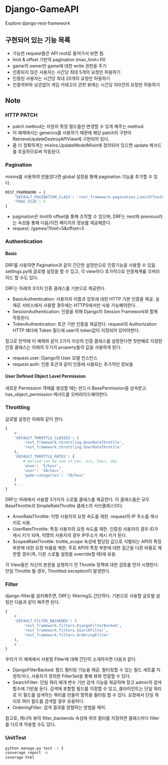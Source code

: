 # Django-GameAPI
Explore django-rest-framework

## 구현되어 있는 기능 목록
* 가능한 request들은 API root로 들어가서 보면 됨.
* limit & offset 기반의 pagination (max_limit=10)
* game의 owner만 game에 대한 write 권한을 주기
* 인증되지 않은 사용자는 시간당 최대 5개의 요청만 허용하기
* 인증된 사용자는 시간당 최대 20개의 요청만 허용하기
* 인증여부와 상관없이 게임 카테고리 관련 뷰에는 시간당 100건의 요청만 허용하기

## Note
### HTTP PATCH
* patch method는 자원의 특정 필드들만 변경할 수 있게 해주는 method.
* 이 예제에서는 generics를 사용하기 때문에 해당 patch의 구현이 RetrieveUpdateDestroyAPIView에 구현되어 있다.
* 좀 더 정확하게는 mixins.UpdateModelMixin에 정의되어 있으면 update 메서드를 호출하므로써 작동된다.

### Pagination
mixins를 사용하여 만들었다면 global 설정을 통해 pagination 기능을 추가할 수 있다.
```python
REST_FRAMEWORK = {
    'DEFAULT_PAGINATION_CLASS': 'rest_framework.pagination.LimitOffsetPagination',
    'PAGE_SIZE': 5
}
```
* pagination은 limit와 offset을 통해 조작할 수 있으며, DRF는 next와 previous라는 속성을 통해 다음/이전 페이지의 정보를 제공해준다.
* request: /games/?limit=5&offset=5

### Authentication

#### Basic
DRF를 사용하면 Pagination과 같이 간단한 설정만으로 인증기능을 사용할 수 있음.
settings.py에 글로벌 설정을 할 수 있고, 각 view마다 추가적으로 인증체계를 오버라이드 할 수도 있다.

DRF는 아래의 3가지 인증 클래스를 기본으로 제공한다.
* BasicAuthentication: 사용자의 이름과 암호에 대한 HTTP 기본 인증을 제공. 실제로 서비스에서 사용할 경우에는 HTTPS에서만 사용 가능해야한다.
* SessionAuthentication: 인증을 위해 Django의 Session Framework와 함께 작동한다.
* TokenAuthentication: 토큰 기반 인증을 제공한다. request의 Authorization HTTP 헤더에 Token 필드에 user의 token값이 지정되어 있어야한다.

참고로 만약에 이 예제와 같이 2가지 이상의 인증 클래스를 설정한다면 첫번째로 지정된 인증 클래스는
아래의 두가지 property들의 값을 사용하게 된다.
* request.user: Django의 User 모델 인스턴스
* request.auth: 인증 토큰과 같이 인증에 사용되는 추가적인 정보들

#### User Defined Object Level Permission
새로운 Permission 객체를 생성할 때는 반드시 BasePermission을 상속받고 has_object_permission 메서드를
오버라이드해야한다.

### Throttling
글로벌 설정은 아래와 같이 한다.
```python
{
    # ...
    'DEFAULT_THROTTLE_CLASSES': (
        'rest_framework.throttling.AnonRateThrottle',
        'rest_framework.throttling.UserRateThrottle'
    ),
    'DEFAULT_THROTTLE_RATES': {
        # period can be one of sec, min, hour, day  
        'anon': '5/hour',
        'user': '20/hour',
        'game-categories': '30/hour'
    }
    # ...
}

```

DRF는 아래에서 서술할 3가지의 스로틀 클래스를 제공한다. 
이 클래스들은 모두 BaseThrottle과 SimpleRateThrottle 클래스의 서브클래스이다.

* AnonRateThrottle: 익명 사용자의 요청 속도를 제한. request의 IP 주소를 캐시 키로 사용.
* UserRateThrottle: 특정 사용자의 요청 속도를 제한. 인증된 사용자의 경우 ID가 캐시 키가 되며, 익명의 사용자의 경우 IP주소가 캐시 키가 된다.
* ScopedRateThrottle: trottle_scope 속성에 할당된 값으로 식별되는 API의 특정 부분에 대한 요청 비율을 제한. 주로 API의 특정 부분에 대한 접근을 다른 비율로 제한할 경우(즉, 다른 스로틀 설정을 override할 때)에 유용.

각 View들은 자신의 본문을 실행하기 전 Throttle 정책에 대한 검토를 먼저 시행한다. 
만일 Throttle 될 경우, Throttled exception이 발생한다.

### Filter
django-filter를 설치해주면, DRF는 filtering도 간단하다.
기본으로 사용할 글로벌 설정은 다음과 같이 해주면 된다.
```python
{
    # ...
    'DEFAULT_FILTER_BACKENDS': (
        'rest_framework.filters.DjangoFilterBacked',
        'rest_framework.filters.SearchFilter',
        'rest_framework.filters.OrderingFilter'
    ),
    # ...
}
```

우리가 이 예제에서 사용할 Filter에 대해 간단히 소개하자면 다음과 같다.
* DjangoFilterBacked: 필드 필터링 기능을 제공. 필터링할 수 있는 필드 세트를 지정하거나, 사용자가 정의한 FilterSet을 통해 뷰와 연결할 수 있다.
* SearchFilter: 단일 쿼리 매개 변수 기반 검색 기능을 제공하며 장고 admin의 검색 함수에 기반을 둔다.
검색에 포함할 필드를 지정할 수 있고, 클라이언트는 단일 쿼리로 이 필드를 섬색하는 쿼리를 만들어 항목을 필터링 할 수 있다.
요청에서 단일 쿼리로 여러 필드를 검색할 경우 유용하다.
* OrderingFilter: 검색 결과를 정렬하는 방법을 제어.

참고로, 제너릭 뷰의 filter_backends 속성에 위의 필터를 지정하면 클래스마다 filter를 다르게 적용할 수도 있다.

### UnitTest
```bash
python manage.py test -v 2
converage report -m
coverage html
```